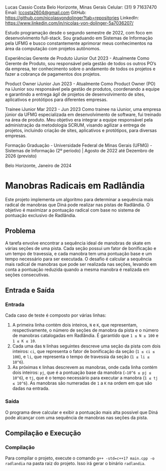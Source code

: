 Lucas Cassio Costa
Belo Horizonte, Minas Gerais Celular: (31) 9 71637470
Email: lccosta2604@gmail.com
GitHub: https://github.com/nicolasvondolinger?tab=repositories LinkedIn: https://www.linkedin.com/in/nicolas-von-dolinger-5a7036207/


Estudo programação desde o segundo semestre de 2022, com foco em desenvolvimento full-stack. Sou graduando em Sistemas de Informação pela UFMG e busco constantemente aprimorar meus conhecimentos na área da computação com projetos autônomos.

Experiências
Gerente de Produto
iJunior
Out 2023 - Atualmente
Como Gerente de Produto, sou responsável pela gestão de todos os outros PO’s da empresa, ter conhecimento sobre o andamento de todos os projetos e fazer a cobrança de pagamentos dos projetos.

Product Owner
iJunior
Jun 2023 - Atualmente
Como Product Owner (PO) na iJunior sou responsável pela gestão de produtos, coordenando a equipe e garantindo a entrega ágil de projetos de desenvolvimento de sites, aplicativos e protótipos para diferentes empresas.

Trainee
iJunior
Mar 2023 - Jun 2023
Como trainee na iJunior, uma empresa júnior da UFMG especializada em desenvolvimento de software, fui treinado na área de produto. Meu objetivo era integrar a equipe responsável pela administração da metodologia SCRUM, visando agilizar a entrega de projetos, incluindo criação de sites, aplicativos e protótipos, para diversas empresas.

Formação
Graduação - Universidade Federal de Minas Gerais (UFMG) - Sistemas de Informação (2º período) | Agosto de 2022 até Dezembro de 2026 (previsto)


Belo Horizonte, Janeiro de 2024




# Manobras Radicais em Radlândia


Este projeto implementa um algoritmo para determinar a sequência mais radical de manobras que Diná pode realizar nas pistas de Radlândia. O objetivo é maximizar a pontuação radical com base no sistema de pontuação exclusivo de Radlândia.


## Problema


A tarefa envolve encontrar a sequência ideal de manobras de skate em várias seções de uma pista. Cada seção possui um fator de bonificação e um tempo de travessia, e cada manobra tem uma pontuação base e um tempo necessário para ser executada. O desafio é calcular a sequência mais radical de manobras que pode ser realizada nas seções, levando em conta a pontuação reduzida quando a mesma manobra é realizada em seções consecutivas.


## Entrada e Saída


### Entrada


Cada caso de teste é composto por várias linhas:


1. A primeira linha contém dois inteiros, `N` e `K`, que representam, respectivamente, o número de seções de manobra da pista e o número de manobras catalogadas em Radlândia. É garantido que `1 ≤ N ≤ 100` e `1 ≤ K ≤ 10`.
2. Cada uma das `N` linhas seguintes descreve uma seção da pista com dois inteiros: `ci`, que representa o fator de bonificação da seção (`1 ≤ ci ≤ 100`), e `li`, que representa o tempo de travessia da seção (`1 ≤ li ≤ 10^6`).
3. As próximas `K` linhas descrevem as manobras, onde cada linha contém dois inteiros: `pj`, que é a pontuação base da manobra (`−10^6 ≤ pj ≤ 10^6`), e `tj`, que é o tempo necessário para executar a manobra (`1 ≤ tj ≤ 10^6`). As manobras são numeradas de `1` a `K` na ordem em que são dadas na entrada.


### Saída


O programa deve calcular e exibir a pontuação mais alta possível que Diná pode alcançar com uma sequência de manobras nas seções da pista.


## Compilação e Execução


### Compilação


Para compilar o projeto, execute o comando `g++ -std=c++17 main.cpp -o radlandia` na pasta raiz do projeto. Isso irá gerar o binário `radlandia`.



